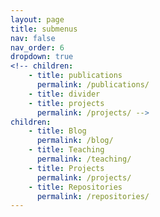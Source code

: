 ```yaml
---
layout: page
title: submenus
nav: false
nav_order: 6
dropdown: true
<!-- children:
    - title: publications
      permalink: /publications/
    - title: divider
    - title: projects
      permalink: /projects/ -->
children:
    - title: Blog
      permalink: /blog/
    - title: Teaching
      permalink: /teaching/
    - title: Projects
      permalink: /projects/
    - title: Repositories
      permalink: /repositories/
---
```

